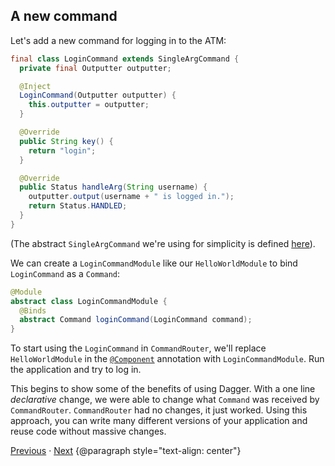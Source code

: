 ## A new command

Let's add a new command for logging in to the ATM:

```java
final class LoginCommand extends SingleArgCommand {
  private final Outputter outputter;

  @Inject
  LoginCommand(Outputter outputter) {
    this.outputter = outputter;
  }

  @Override
  public String key() {
    return "login";
  }

  @Override
  public Status handleArg(String username) {
    outputter.output(username + " is logged in.");
    return Status.HANDLED;
  }
}
```

(The abstract `SingleArgCommand` we're using for simplicity is defined
[here][SingleArgCommand]).

We can create a `LoginCommandModule` like our `HelloWorldModule` to bind
`LoginCommand` as a `Command`:

```java
@Module
abstract class LoginCommandModule {
  @Binds
  abstract Command loginCommand(LoginCommand command);
}
```

To start using the `LoginCommand` in `CommandRouter`, we'll replace
`HelloWorldModule` in the [`@Component`] annotation with `LoginCommandModule`.
Run the application and try to log in.

This begins to show some of the benefits of using Dagger. With a one line
_declarative_ change, we were able to change what `Command` was received by
`CommandRouter`. `CommandRouter` had no changes, it just worked. Using this
approach, you can write many different versions of your application and reuse
code without massive changes.

[Previous](05-abstraction-for-output) · [Next](07-two-for-the-price-of-one)
{@paragraph style="text-align: center"}

[SingleArgCommand]: https://github.com/google/dagger/tree/master/java/dagger/example/atm/SingleArgCommand.java

[`@Component`]: https://dagger.dev/api/latest/dagger/Component.html
